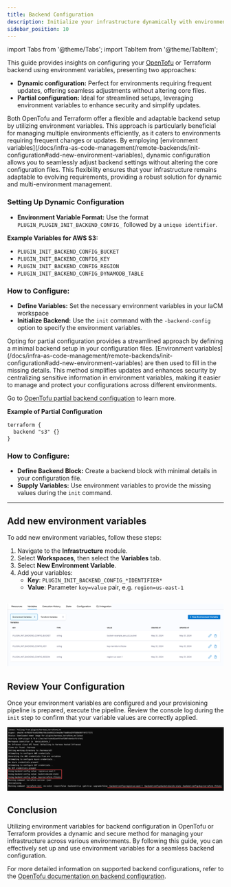 ```yaml
---
title: Backend Configuration
description: Initialize your infrastructure dynamically with environment variables
sidebar_position: 10
---
```


import Tabs from '@theme/Tabs';
import TabItem from '@theme/TabItem';


This guide provides insights on configuring your [OpenTofu](https://opentofu.org/) or Terraform backend using environment variables, presenting two approaches: 
- **Dynamic configuration:** Perfect for environments requiring frequent updates, offering seamless adjustments without altering core files.
- **Partial configuration:** Ideal for streamlined setups, leveraging environment variables to enhance security and simplify updates.

 <Tabs>
<TabItem value="Dynamic configuration">
Both OpenTofu and Terraform offer a flexible and adaptable backend setup by utilizing environment variables. This approach is particularly beneficial for managing multiple environments efficiently, as it caters to environments requiring frequent changes or updates. By employing [environment variables](/docs/infra-as-code-management/remote-backends/init-configuration#add-new-environment-variables), dynamic configuration allows you to seamlessly adjust backend settings without altering the core configuration files. This flexibility ensures that your infrastructure remains adaptable to evolving requirements, providing a robust solution for dynamic and multi-environment management.

### Setting Up Dynamic Configuration
- **Environment Variable Format:** Use the format `PLUGIN_PLUGIN_INIT_BACKEND_CONFIG_` followed by a `unique identifier`.

**Example Variables for AWS S3:**
- `PLUGIN_INIT_BACKEND_CONFIG_BUCKET`
- `PLUGIN_INIT_BACKEND_CONFIG_KEY`
- `PLUGIN_INIT_BACKEND_CONFIG_REGION`
- `PLUGIN_INIT_BACKEND_CONFIG_DYNAMODB_TABLE`

### How to Configure:
- **Define Variables:** Set the necessary environment variables in your IaCM workspace
- **Initialize Backend:** Use the `init` command with the `-backend-config` option to specify the environment variables.
</TabItem>
<TabItem value="Partial configuration">
Opting for partial configuration provides a streamlined approach by defining a minimal backend setup in your configuration files. [Environment variables](/docs/infra-as-code-management/remote-backends/init-configuration#add-new-environment-variables) are then used to fill in the missing details. This method simplifies updates and enhances security by centralizing sensitive information in environment variables, making it easier to manage and protect your configurations across different environments.

Go to [OpenTofu partial backend configuation](https://opentofu.org/docs/language/settings/backends/configuration/#partial-configuration) to learn more.

**Example of Partial Configuration**
```hcl
terraform {
  backend "s3" {}
}
```

### How to Configure:
- **Define Backend Block:** Create a backend block with minimal details in your configuration file.
- **Supply Variables:** Use environment variables to provide the missing values during the `init` command.
</TabItem>
 </Tabs>

---

## Add new environment variables
To add new environment variables, follow these steps:

<Tabs>
<TabItem value="Interactive guide">
<DocVideo src="https://app.tango.us/app/embed/aa30519d-534a-4017-a0bb-8d0439f5258a" title="Configure your OpenTofu/Terraform backend config with Harness environment variables" />
</TabItem>
<TabItem value="Step-by-step">

  1. Navigate to the **Infrastructure** module.
  2. Select **Workspaces**, then select the **Variables** tab.
  3. Select **New Environment Variable**.
  4. Add your variables:
      - **Key**: `PLUGIN_INIT_BACKEND_CONFIG_*IDENTIFIER*`
      - **Value**: Parameter `key=value` pair, e.g. `region=us-east-1`

![init environment variables](./static/tf-init-env-variables.png)
</TabItem>
</Tabs>
---

## Review Your Configuration
Once your environment variables are configured and your provisioning pipeline is prepared, execute the pipeline. Review the console log during the `init` step to confirm that your variable values are correctly applied.

![Pipeline environment variable usage](./static/tf-initi-variable-log.png)

## Conclusion
Utilizing environment variables for backend configuration in OpenTofu or Terraform provides a dynamic and secure method for managing your infrastructure across various environments. By following this guide, you can effectively set up and use environment variables for a seamless backend configuration.

For more detailed information on supported backend configurations, refer to the [OpenTofu documentation on backend configuration](https://opentofu.org/docs/language/settings/backends/configuration/).